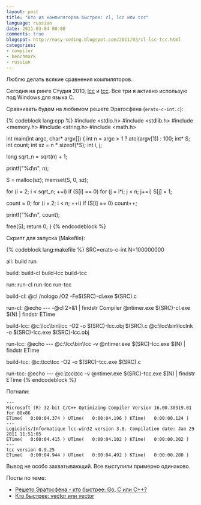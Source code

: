 ```yaml
---
layout: post
title: "Кто из компиляторов быстрее: cl, lcc или tcc"
language: russian
date: 2011-03-04 00:00
comments: true
blogspot: http://easy-coding.blogspot.com/2011/03/cl-lcc-tcc.html
categories:
- compiler
- benchmark
- russian
---
```

Люблю делать всякие сравнения компиляторов.

Сегодня на ринге Студия 2010, [lcc][] и [tcc][]. Все три я активно использую под Windows для языка С.

[lcc]: http://www.cs.virginia.edu/~lcc-win32/
[tcc]: http://bellard.org/tcc/

Сравнивать будем на любимом решете Эратосфена (`erato-c-int.c`):

{% codeblock lang:cpp %}
#include <stdio.h>
#include <stdlib.h>
#include <memory.h>
#include <string.h>
#include <math.h>

int main(int argc, char* argv[]) {
  int n = argc > 1 ? atoi(argv[1]) : 100;
  int* S;
  int count;
  int sz = n * sizeof(*S);
  int i, j;

  long sqrt_n = sqrt(n) + 1;

  printf("%d\n", n);

  S = malloc(sz);
  memset(S, 0, sz);

  for (i = 2; i < sqrt_n; ++i)
    if (S[i] == 0)
      for (j = i*i; j < n; j+=i)
        S[j] = 1;

  count = 0;
  for (i = 2; i < n; ++i)
    if (S[i] == 0)
      count++;

  printf("%d\n", count);

  free(S);
  return 0;
}
{% endcodeblock %}

Скрипт для запуска (Makefile):

{% codeblock lang:makefile %}
SRC=erato-c-int
N=100000000

all:  build run

build: build-cl build-lcc build-tcc

run: run-cl run-lcc run-tcc

build-cl:
  @cl /nologo /O2 -Fe$(SRC)-cl.exe $(SRC).c

run-cl:
  @echo ---
  -@cl 2>&1 | findstr Compiler
  @ntimer.exe $(SRC)-cl.exe $(N) | findstr ETime

build-lcc:
  @c:\lcc\bin\lcc -O2 -o $(SRC)-lcc.obj $(SRC).c
  @c:\lcc\bin\lcclnk -o $(SRC)-lcc.exe $(SRC)-lcc.obj

run-lcc:
  @echo ---
  @c:\lcc\bin\lcc -v
  @ntimer.exe $(SRC)-lcc.exe $(N) | findstr ETime

build-tcc:
  @c:\tcc\tcc -O2 -o $(SRC)-tcc.exe $(SRC).c

run-tcc:
  @echo ---
  @c:\tcc\tcc -v
  @ntimer.exe $(SRC)-tcc.exe $(N) | findstr ETime
{% endcodeblock %}

Погнали:

    ---
    Microsoft (R) 32-bit C/C++ Optimizing Compiler Version 16.00.30319.01 for 80x86
    ETime(   0:00:04.374 ) UTime(   0:00:04.196 ) KTime(   0:00:00.124 )
    ---
    Logiciels/Informatique lcc-win32 version 3.8. Compilation date: Jan 29 2011 11:51:05
    ETime(   0:00:04.415 ) UTime(   0:00:04.102 ) KTime(   0:00:00.202 )
    ---
    tcc version 0.9.25
    ETime(   0:00:04.944 ) UTime(   0:00:04.492 ) KTime(   0:00:00.280 )

Вывод не особо захватывающий. Все выступили примерно одинаково.

Посты по теме:

* [Решето Эратосфена - кто быстрее: Go, C или C++?][]
* [Кто быстрее: vector<bool> или vector<int>][]

[Решето Эратосфена - кто быстрее: Go, C или C++?]: /blog/russian/2010/03/06/what-is-faster-on-eratosthenes-seive-go-c-cpp/
[Кто быстрее: vector<bool> или vector<int>]: /blog/russian/2009/02/01/what-is-faster-vector-int-or-bool/
